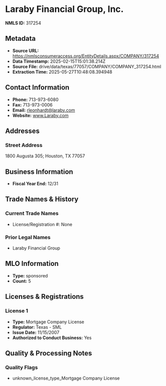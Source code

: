# Laraby Financial Group, Inc.

**NMLS ID:** 317254

## Metadata
- **Source URL:** https://nmlsconsumeraccess.org/EntityDetails.aspx/COMPANY/317254
- **Data Timestamp:** 2025-02-15T15:01:38.214Z
- **Source File:** drive/data/texas/77057/COMPANY/COMPANY_317254.html
- **Extraction Time:** 2025-05-27T10:48:08.394948

## Contact Information
- **Phone:** 713-973-6080
- **Fax:** 713-973-0006
- **Email:** rleonhardt@laraby.com
- **Website:** www.Laraby.com

## Addresses
### Street Address
1800 Augusta 305; Houston, TX 77057

## Business Information
- **Fiscal Year End:** 12/31

## Trade Names & History
### Current Trade Names
- License/Registration #: None

### Prior Legal Names
- Laraby Financial Group

## MLO Information
- **Type:** sponsored
- **Count:** 5

## Licenses & Registrations

### License 1
- **Type:** Mortgage Company License
- **Regulator:** Texas - SML
- **Issue Date:** 11/15/2007
- **Authorized to Conduct Business:** Yes

## Quality & Processing Notes
### Quality Flags
- unknown_license_type_Mortgage Company License
